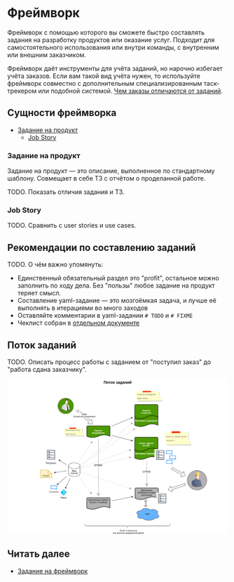 # Фреймворк

Фреймворк с помощью которого вы сможете быстро составлять задания на разработку продуктов или оказание услуг.
Подходит для самостоятельного использования или внутри команды, с внутренним или внешним заказчиком.

Фреймворк даёт инструменты для учёта заданий, но нарочно избегает учёта заказов. Если вам такой вид учёта нужен, то используйте
фреймворк совместно с дополнительным специализированным таск-трекером или подобной системой. [Чем заказы отличаются от заданий](./assignment_vs_task.md).

## Сущности фреймворка

- [Задание на продукт](./product/)
    - [Job Story](/framework/job_story.md)

### Задание на продукт

Задание на продукт — это описание, выполненное по стандартному шаблону. Совмещает в себе ТЗ с отчётом о проделанной работе.

TODO. Показать отличия задания и ТЗ.

### Job Story

TODO. Сравнить с user stories и use cases.

## Рекомендации по составлению заданий

TODO. О чём важно упомянуть:

- Единственный обязательный раздел это "profit", остальное можно заполнить по ходу дела. Без "пользы" любое задание на продукт теряет смысл.
- Составление yaml-задание — это мозгоёмкая задача, и лучше её выполнять в итерациями во много заходов
- Оставляйте комментарии в yaml-задании `# TODO` и `# FIXME`
- Чеклист собран в [отдельном документе](/framework/product/assignment.yaml)

## Поток заданий

TODO. Описать процесс работы с заданием от "поступил заказ" до "работа сдана заказчику".

![](./images/assignment_flow.drawio.png)


## Читать далее

- [Задание на фреймворк](./assignment.yaml)
